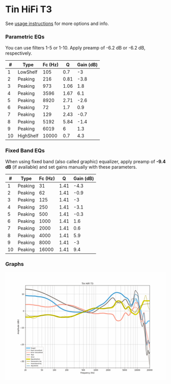 # Tin HiFi T3
See [usage instructions](https://github.com/jaakkopasanen/AutoEq#usage) for more options and info.

### Parametric EQs
You can use filters 1-5 or 1-10. Apply preamp of -6.2 dB or -6.2 dB, respectively.

|   # | Type      |   Fc (Hz) |    Q |   Gain (dB) |
|-----|-----------|-----------|------|-------------|
|   1 | LowShelf  |       105 | 0.7  |        -3   |
|   2 | Peaking   |       216 | 0.81 |        -3.8 |
|   3 | Peaking   |       973 | 1.06 |         1.8 |
|   4 | Peaking   |      3596 | 1.67 |         6.1 |
|   5 | Peaking   |      8920 | 2.71 |        -2.6 |
|   6 | Peaking   |        72 | 1.7  |         0.9 |
|   7 | Peaking   |       129 | 2.43 |        -0.7 |
|   8 | Peaking   |      5192 | 5.84 |        -1.4 |
|   9 | Peaking   |      6019 | 6    |         1.3 |
|  10 | HighShelf |     10000 | 0.7  |         4.3 |

### Fixed Band EQs
When using fixed band (also called graphic) equalizer, apply preamp of **-9.4 dB** (if available) and set gains manually with these parameters.

|   # | Type    |   Fc (Hz) |    Q |   Gain (dB) |
|-----|---------|-----------|------|-------------|
|   1 | Peaking |        31 | 1.41 |        -4.3 |
|   2 | Peaking |        62 | 1.41 |        -0.9 |
|   3 | Peaking |       125 | 1.41 |        -3   |
|   4 | Peaking |       250 | 1.41 |        -3.1 |
|   5 | Peaking |       500 | 1.41 |        -0.3 |
|   6 | Peaking |      1000 | 1.41 |         1.6 |
|   7 | Peaking |      2000 | 1.41 |         0.6 |
|   8 | Peaking |      4000 | 1.41 |         5.9 |
|   9 | Peaking |      8000 | 1.41 |        -3   |
|  10 | Peaking |     16000 | 1.41 |         9.4 |

### Graphs
![](./Tin%20HiFi%20T3.png)
